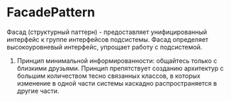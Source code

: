 # FacadePattern

Фасад (структурный паттерн) - предоставляет унифицированный интерфейс к группе интерфейсов подсистемы. Фасад определяет высокоуровневый интерфейс, упрощает работу с подсистемой.

1. Принцип минимальной информированности: общайтесь только с близкими друзьями. Принцип препятствует созданию архитектур с большим количеством тесно связанных классов, в которых изменение в одной части системы каскадно распространяется в другие части.


